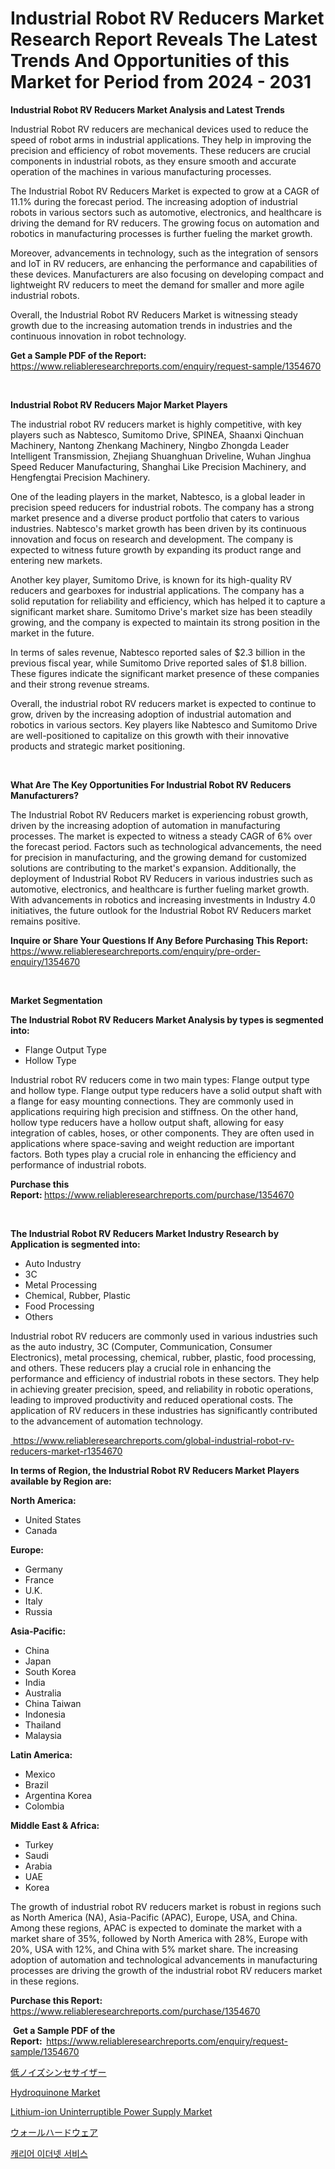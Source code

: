 <p><h1>Industrial Robot RV Reducers Market Research Report Reveals The Latest Trends And Opportunities of this Market for Period from 2024 - 2031</h1></p><p><strong>Industrial Robot RV Reducers Market Analysis and Latest Trends</strong></p>
<p><p>Industrial Robot RV reducers are mechanical devices used to reduce the speed of robot arms in industrial applications. They help in improving the precision and efficiency of robot movements. These reducers are crucial components in industrial robots, as they ensure smooth and accurate operation of the machines in various manufacturing processes.</p><p>The Industrial Robot RV Reducers Market is expected to grow at a CAGR of 11.1% during the forecast period. The increasing adoption of industrial robots in various sectors such as automotive, electronics, and healthcare is driving the demand for RV reducers. The growing focus on automation and robotics in manufacturing processes is further fueling the market growth.</p><p>Moreover, advancements in technology, such as the integration of sensors and IoT in RV reducers, are enhancing the performance and capabilities of these devices. Manufacturers are also focusing on developing compact and lightweight RV reducers to meet the demand for smaller and more agile industrial robots.</p><p>Overall, the Industrial Robot RV Reducers Market is witnessing steady growth due to the increasing automation trends in industries and the continuous innovation in robot technology.</p></p>
<p><strong>Get a Sample PDF of the Report:&nbsp;</strong> <a href="https://www.reliableresearchreports.com/enquiry/request-sample/1354670">https://www.reliableresearchreports.com/enquiry/request-sample/1354670</a></p>
<p>&nbsp;</p>
<p><strong>Industrial Robot RV Reducers Major Market Players</strong></p>
<p><p>The industrial robot RV reducers market is highly competitive, with key players such as Nabtesco, Sumitomo Drive, SPINEA, Shaanxi Qinchuan Machinery, Nantong Zhenkang Machinery, Ningbo Zhongda Leader Intelligent Transmission, Zhejiang Shuanghuan Driveline, Wuhan Jinghua Speed Reducer Manufacturing, Shanghai Like Precision Machinery, and Hengfengtai Precision Machinery.</p><p>One of the leading players in the market, Nabtesco, is a global leader in precision speed reducers for industrial robots. The company has a strong market presence and a diverse product portfolio that caters to various industries. Nabtesco's market growth has been driven by its continuous innovation and focus on research and development. The company is expected to witness future growth by expanding its product range and entering new markets.</p><p>Another key player, Sumitomo Drive, is known for its high-quality RV reducers and gearboxes for industrial applications. The company has a solid reputation for reliability and efficiency, which has helped it to capture a significant market share. Sumitomo Drive's market size has been steadily growing, and the company is expected to maintain its strong position in the market in the future.</p><p>In terms of sales revenue, Nabtesco reported sales of $2.3 billion in the previous fiscal year, while Sumitomo Drive reported sales of $1.8 billion. These figures indicate the significant market presence of these companies and their strong revenue streams.</p><p>Overall, the industrial robot RV reducers market is expected to continue to grow, driven by the increasing adoption of industrial automation and robotics in various sectors. Key players like Nabtesco and Sumitomo Drive are well-positioned to capitalize on this growth with their innovative products and strategic market positioning.</p></p>
<p>&nbsp;</p>
<p><strong>What Are The Key Opportunities For Industrial Robot RV Reducers Manufacturers?</strong></p>
<p><p>The Industrial Robot RV Reducers market is experiencing robust growth, driven by the increasing adoption of automation in manufacturing processes. The market is expected to witness a steady CAGR of 6% over the forecast period. Factors such as technological advancements, the need for precision in manufacturing, and the growing demand for customized solutions are contributing to the market's expansion. Additionally, the deployment of Industrial Robot RV Reducers in various industries such as automotive, electronics, and healthcare is further fueling market growth. With advancements in robotics and increasing investments in Industry 4.0 initiatives, the future outlook for the Industrial Robot RV Reducers market remains positive.</p></p>
<p><strong>Inquire or Share Your Questions If Any Before Purchasing This Report:</strong> <a href="https://www.reliableresearchreports.com/enquiry/pre-order-enquiry/1354670">https://www.reliableresearchreports.com/enquiry/pre-order-enquiry/1354670</a></p>
<p>&nbsp;</p>
<p><strong>Market Segmentation</strong></p>
<p><strong>The Industrial Robot RV Reducers Market Analysis by types is segmented into:</strong></p>
<p><ul><li>Flange Output Type</li><li>Hollow Type</li></ul></p>
<p><p>Industrial robot RV reducers come in two main types: Flange output type and hollow type. Flange output type reducers have a solid output shaft with a flange for easy mounting connections. They are commonly used in applications requiring high precision and stiffness. On the other hand, hollow type reducers have a hollow output shaft, allowing for easy integration of cables, hoses, or other components. They are often used in applications where space-saving and weight reduction are important factors. Both types play a crucial role in enhancing the efficiency and performance of industrial robots.</p></p>
<p><strong>Purchase this Report:&nbsp;</strong><a href="https://www.reliableresearchreports.com/purchase/1354670">https://www.reliableresearchreports.com/purchase/1354670</a></p>
<p>&nbsp;</p>
<p><strong>The Industrial Robot RV Reducers Market Industry Research by Application is segmented into:</strong></p>
<p><ul><li>Auto Industry</li><li>3C</li><li>Metal Processing</li><li>Chemical, Rubber, Plastic</li><li>Food Processing</li><li>Others</li></ul></p>
<p><p>Industrial robot RV reducers are commonly used in various industries such as the auto industry, 3C (Computer, Communication, Consumer Electronics), metal processing, chemical, rubber, plastic, food processing, and others. These reducers play a crucial role in enhancing the performance and efficiency of industrial robots in these sectors. They help in achieving greater precision, speed, and reliability in robotic operations, leading to improved productivity and reduced operational costs. The application of RV reducers in these industries has significantly contributed to the advancement of automation technology.</p></p>
<p><a href="https://www.reliableresearchreports.com/global-industrial-robot-rv-reducers-market-r1354670">&nbsp;https://www.reliableresearchreports.com/global-industrial-robot-rv-reducers-market-r1354670</a></p>
<p><strong>In terms of Region, the Industrial Robot RV Reducers Market Players available by Region are:</strong></p>
<p>
    <p> <strong> North America: </strong>
        <ul>
            <li>United States</li>
            <li>Canada</li>
        </ul>
        </p> 
    <p> <strong> Europe: </strong>
        <ul>
            <li>Germany</li>
            <li>France</li>
            <li>U.K.</li>
            <li>Italy</li>
            <li>Russia</li>
        </ul>
        </p> 
    <p> <strong> Asia-Pacific: </strong>
        <ul>
            <li>China</li>
            <li>Japan</li>
            <li>South Korea</li>
            <li>India</li>
            <li>Australia</li>
            <li>China Taiwan</li>
            <li>Indonesia</li>
            <li>Thailand</li>
            <li>Malaysia</li>
        </ul>
        </p> 
    <p> <strong> Latin America: </strong>
        <ul>
            <li>Mexico</li>
            <li>Brazil</li>
            <li>Argentina Korea</li>
            <li>Colombia</li>
        </ul>
        </p> 
    <p> <strong> Middle East & Africa: </strong>
        <ul>
            <li>Turkey</li>
            <li>Saudi</li>
            <li>Arabia</li>
            <li>UAE</li>
            <li>Korea</li>
        </ul>
    </p>
    </p>
<p><p>The growth of industrial robot RV reducers market is robust in regions such as North America (NA), Asia-Pacific (APAC), Europe, USA, and China. Among these regions, APAC is expected to dominate the market with a market share of 35%, followed by North America with 28%, Europe with 20%, USA with 12%, and China with 5% market share. The increasing adoption of automation and technological advancements in manufacturing processes are driving the growth of the industrial robot RV reducers market in these regions.</p></p>
<p><strong>Purchase this Report: </strong><a href="https://www.reliableresearchreports.com/purchase/1354670">https://www.reliableresearchreports.com/purchase/1354670</a></p>
<p>&nbsp;<strong>Get a Sample PDF of the Report:&nbsp;&nbsp;</strong><a href="https://www.reliableresearchreports.com/enquiry/request-sample/1354670">https://www.reliableresearchreports.com/enquiry/request-sample/1354670</a></p>
<p><strong></strong></p>
<p><p><a href="https://medium.com/@deontestanton2023/%E4%BD%8E%E3%83%8E%E3%82%A4%E3%82%BA%E3%82%B7%E3%83%B3%E3%82%BB%E3%82%B5%E3%82%A4%E3%82%B6%E3%83%BC%E5%B8%82%E5%A0%B4%E3%81%AF%E5%B8%82%E5%A0%B4%E3%82%B7%E3%82%A7%E3%82%A2-%E3%82%B5%E3%82%A4%E3%82%BA-2031%E5%B9%B4%E3%81%BE%E3%81%A7%E3%81%AE%E4%BA%88%E6%B8%AC%E3%81%AB%E7%84%A6%E7%82%B9%E3%82%92%E5%BD%93%E3%81%A6%E3%81%A6%E3%81%84%E3%81%BE%E3%81%99-d4cc5d82c9e8">低ノイズシンセサイザー</a></p><p><a href="https://issuu.com/reportprime-2/docs/hydroquinone-market-size-2030.pptx">Hydroquinone Market</a></p><p><a href="https://github.com/derrinmiltonellis35gcl/Market-Research-Report-List-2/blob/main/lithium-ion-uninterruptible-power-supply-market.md">Lithium-ion Uninterruptible Power Supply Market</a></p><p><a href="https://medium.com/@rylanaufman56456/%E5%A3%81%E3%83%8F%E3%83%BC%E3%83%89%E3%82%A6%E3%82%A7%E3%82%A2%E5%B8%82%E5%A0%B4-2031%E5%B9%B4%E3%81%BE%E3%81%A7%E3%81%AE%E6%88%90%E5%8A%9F%E3%81%99%E3%82%8B%E3%83%93%E3%82%B8%E3%83%8D%E3%82%B9%E6%88%A6%E7%95%A5%E3%81%AE%E9%8D%B5-269442303051">ウォールハードウェア</a></p><p><a href="https://medium.com/@avramcornescu20221/%EC%BA%90%EB%A6%AC%EC%96%B4-%EC%9D%B4%EB%8D%94%EB%84%B7-%EC%84%9C%EB%B9%84%EC%8A%A4-%EC%8B%9C%EC%9E%A5-%EC%A1%B0%EC%82%AC-%EB%B3%B4%EA%B3%A0%EC%84%9C-2024%EB%85%84%EB%B6%80%ED%84%B0-2031%EB%85%84%EA%B9%8C%EC%A7%80%EC%9D%98-%EC%97%AD%EC%82%AC-%EB%B0%8F-%EC%98%88%EC%B8%A1-53dc47784d74">캐리어 이더넷 서비스</a></p></p>